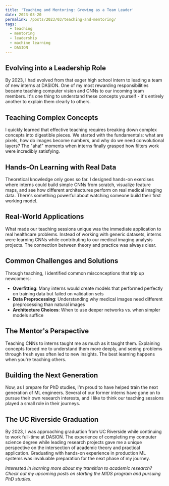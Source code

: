 ```yaml
---
title: 'Teaching and Mentoring: Growing as a Team Leader'
date: 2023-03-20
permalink: /posts/2023/03/teaching-and-mentoring/
tags:
  - teaching
  - mentoring
  - leadership
  - machine learning
  - DASION
---
```


## Evolving into a Leadership Role

By 2023, I had evolved from that eager high school intern to leading a team of new interns at DASION. One of my most rewarding responsibilities became teaching computer vision and CNNs to our incoming team members. It's one thing to understand these concepts yourself - it's entirely another to explain them clearly to others.

## Teaching Complex Concepts

I quickly learned that effective teaching requires breaking down complex concepts into digestible pieces. We started with the fundamentals: what are pixels, how do images become numbers, and why do we need convolutional layers? The "aha!" moments when interns finally grasped how filters work were incredibly satisfying.

## Hands-On Learning with Real Data

Theoretical knowledge only goes so far. I designed hands-on exercises where interns could build simple CNNs from scratch, visualize feature maps, and see how different architectures perform on real medical imaging data. There's something powerful about watching someone build their first working model.

## Real-World Applications

What made our teaching sessions unique was the immediate application to real healthcare problems. Instead of working with generic datasets, interns were learning CNNs while contributing to our medical imaging analysis projects. The connection between theory and practice was always clear.

## Common Challenges and Solutions

Through teaching, I identified common misconceptions that trip up newcomers:
- **Overfitting**: Many interns would create models that performed perfectly on training data but failed on validation sets
- **Data Preprocessing**: Understanding why medical images need different preprocessing than natural images
- **Architecture Choices**: When to use deeper networks vs. when simpler models suffice

## The Mentor's Perspective

Teaching CNNs to interns taught me as much as it taught them. Explaining concepts forced me to understand them more deeply, and seeing problems through fresh eyes often led to new insights. The best learning happens when you're teaching others.

## Building the Next Generation

Now, as I prepare for PhD studies, I'm proud to have helped train the next generation of ML engineers. Several of our former interns have gone on to pursue their own research interests, and I like to think our teaching sessions played a small role in their journeys.

## The UC Riverside Graduation

By 2023, I was approaching graduation from UC Riverside while continuing to work full-time at DASION. The experience of completing my computer science degree while leading research projects gave me a unique perspective on the intersection of academic theory and practical application. Graduating with hands-on experience in production ML systems was invaluable preparation for the next phase of my journey.

*Interested in learning more about my transition to academic research? Check out my upcoming posts on starting the MIDS program and pursuing PhD studies.*
